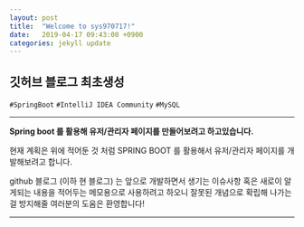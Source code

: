 ```yaml
---
layout: post
title:  "Welcome to sys970717!"
date:   2019-04-17 09:43:00 +0900
categories: jekyll update
---
```


## 깃허브 블로그 최초생성
`#SpringBoot` `#IntelliJ IDEA Community` `#MySQL`
- - -
**Spring boot 를 활용해 유저/관리자 페이지를 만들어보려고 하고있습니다.**

현재 계획은 위에 적어둔 것 처럼 SPRING BOOT 를 활용해서 유저/관리자 페이지를 개발해보려고 합니다. 

github 블로그 (이하 현 블로그) 는 앞으로 개발하면서 생기는 이슈사항 혹은 새로이 알게되는 내용을 적어두는 메모용으로 사용하려고 하오니 잘못된 개념으로 확립해 나가는걸 방지해줄 여러분의 도움은 환영합니다!
- - -
